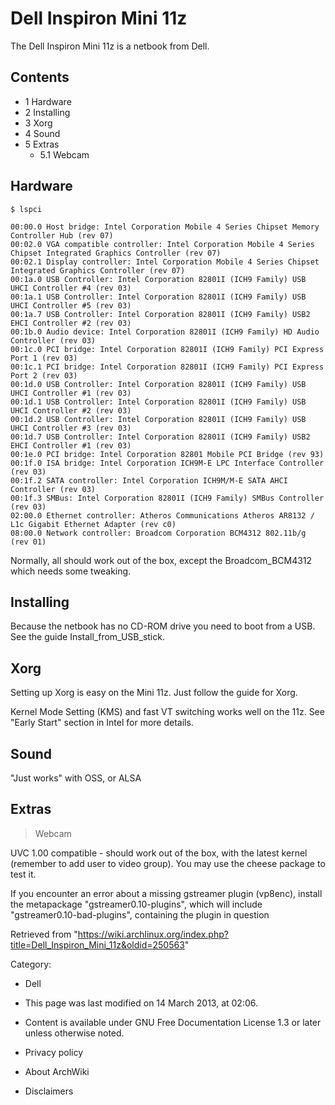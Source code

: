 Dell Inspiron Mini 11z
======================

The Dell Inspiron Mini 11z is a netbook from Dell.

Contents
--------

-   1 Hardware
-   2 Installing
-   3 Xorg
-   4 Sound
-   5 Extras
    -   5.1 Webcam

Hardware
--------

    $ lspci

    00:00.0 Host bridge: Intel Corporation Mobile 4 Series Chipset Memory Controller Hub (rev 07)
    00:02.0 VGA compatible controller: Intel Corporation Mobile 4 Series Chipset Integrated Graphics Controller (rev 07)
    00:02.1 Display controller: Intel Corporation Mobile 4 Series Chipset Integrated Graphics Controller (rev 07)
    00:1a.0 USB Controller: Intel Corporation 82801I (ICH9 Family) USB UHCI Controller #4 (rev 03)
    00:1a.1 USB Controller: Intel Corporation 82801I (ICH9 Family) USB UHCI Controller #5 (rev 03)
    00:1a.7 USB Controller: Intel Corporation 82801I (ICH9 Family) USB2 EHCI Controller #2 (rev 03)
    00:1b.0 Audio device: Intel Corporation 82801I (ICH9 Family) HD Audio Controller (rev 03)
    00:1c.0 PCI bridge: Intel Corporation 82801I (ICH9 Family) PCI Express Port 1 (rev 03)
    00:1c.1 PCI bridge: Intel Corporation 82801I (ICH9 Family) PCI Express Port 2 (rev 03)
    00:1d.0 USB Controller: Intel Corporation 82801I (ICH9 Family) USB UHCI Controller #1 (rev 03)
    00:1d.1 USB Controller: Intel Corporation 82801I (ICH9 Family) USB UHCI Controller #2 (rev 03)
    00:1d.2 USB Controller: Intel Corporation 82801I (ICH9 Family) USB UHCI Controller #3 (rev 03)
    00:1d.7 USB Controller: Intel Corporation 82801I (ICH9 Family) USB2 EHCI Controller #1 (rev 03)
    00:1e.0 PCI bridge: Intel Corporation 82801 Mobile PCI Bridge (rev 93)
    00:1f.0 ISA bridge: Intel Corporation ICH9M-E LPC Interface Controller (rev 03)
    00:1f.2 SATA controller: Intel Corporation ICH9M/M-E SATA AHCI Controller (rev 03)
    00:1f.3 SMBus: Intel Corporation 82801I (ICH9 Family) SMBus Controller (rev 03)
    02:00.0 Ethernet controller: Atheros Communications Atheros AR8132 / L1c Gigabit Ethernet Adapter (rev c0)
    08:00.0 Network controller: Broadcom Corporation BCM4312 802.11b/g (rev 01)

Normally, all should work out of the box, except the Broadcom_BCM4312
which needs some tweaking.

Installing
----------

Because the netbook has no CD-ROM drive you need to boot from a USB. See
the guide Install_from_USB_stick.

Xorg
----

Setting up Xorg is easy on the Mini 11z. Just follow the guide for Xorg.

Kernel Mode Setting (KMS) and fast VT switching works well on the 11z.
See "Early Start" section in Intel for more details.

Sound
-----

"Just works" with OSS, or ALSA

Extras
------

> Webcam

UVC 1.00 compatible - should work out of the box, with the latest kernel
(remember to add user to video group). You may use the cheese package to
test it.

If you encounter an error about a missing gstreamer plugin (vp8enc),
install the metapackage "gstreamer0.10-plugins", which will include
"gstreamer0.10-bad-plugins", containing the plugin in question

Retrieved from
"https://wiki.archlinux.org/index.php?title=Dell_Inspiron_Mini_11z&oldid=250563"

Category:

-   Dell

-   This page was last modified on 14 March 2013, at 02:06.
-   Content is available under GNU Free Documentation License 1.3 or
    later unless otherwise noted.
-   Privacy policy
-   About ArchWiki
-   Disclaimers
